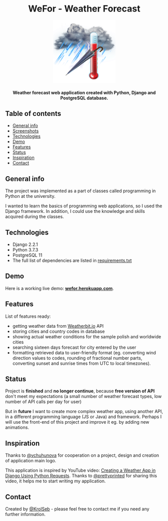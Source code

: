 <h1 align="center"> WeFor - Weather Forecast </h1>
<p align="center">
    <img alt="HG" title="WeFor Logo" src="https://raw.githubusercontent.com/KrolSeb/WeFor/master/WeatherForecast/static/img/extended.png" width="200" height="200">
</p>
<h4 align="center">
  Weather forecast web application created with Python, Django and PostgreSQL database.
</h4>



## Table of contents

- [General info](#general-info)
- [Screenshots](#screenshots)
- [Technologies](#technologies)
- [Demo](#demo)
- [Features](#features)
- [Status](#status)
- [Inspiration](#inspiration)
- [Contact](#contact)

## General info

The project was implemented as a part of classes called programming in Python at the university. 

I wanted to learn the basics of programming web applications, so I used the Django framework. In addition, I could use the knowledge and skills acquired during the classes.

## Technologies

- Django 2.2.1
- Python 3.7.3
- PostgreSQL 11
- The full list of dependencies are listed in [requirements.txt](https://github.com/KrolSeb/WeFor/blob/master/requirements.txt)

## Demo

Here is a working live demo: **[wefor.herokuapp.com](http://wefor.herokuapp.com)**.

## Features

List of features ready:

- getting weather data from [Weatherbit.io](https://www.weatherbit.io/) API
- storing cities and country codes in database
- showing actual weather conditions for the sample polish and worldwide cities
- searching sixteen days forecast for city entered by the user 
- formatting retrieved data to user-friendly format (eg. converting wind direction values to codes, rounding of fractional number parts, converting sunset and sunrise times from UTC to local timezones).

## Status

Project is **finished** and **no longer continue**, because **free version of API** don't meet my expectations (a small number of weather forecast types, low number of API calls per day for user)

But in **future** I want to create more complex weather app, using another API, in a different programming language (JS or Java) and framework. Perhaps I will use the front-end of this project and improve it eg. by adding new animations. 

## Inspiration

Thanks to [@vchuhunova](https://github.com/vchuhunova) for cooperation on a project, design and creation of application main logo.

This application is inspired by YouTube video: [Creating a Weather App in Django Using Python Requests](https://www.youtube.com/watch?v=v7xjdXWZafY). Thanks to [@prettyprinted](https://github.com/prettyprinted) for sharing this video, it helps me to start writing my application.

## Contact

Created by [@KrolSeb](https://krolseb.github.io/blog/) - please feel free to contact me if you need any further information.
